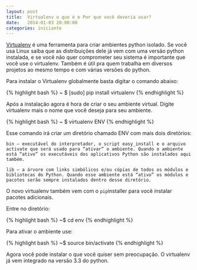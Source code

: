```yaml
---
layout: post
title:  Virtualenv o que é e Por que você deveria usar?
date:   2014-01-03 20:00:00
categories: iniciante
---
```



[Virtualenv](http://www.virtualenv.org/en/latest/) é uma ferramenta para criar ambientes python isolado. Se você usa Linux  saiba que as distribuições dele já vem com uma versão python instalada, e se você não quer comprometer seu sistema é importante que você use o virtualenv. Também é útil pra quem trabalha em diversos projetos ao mesmo tempo e com várias versões do python.

Para instalar o Virtualenv globalmente basta digitar o comando abaixo:

{% highlight bash %}
~ $ [sudo] pip install virtualenv
{% endhighlight %}

Após a instalação agora é hora de criar o seu ambiente virtual.
Digite virtualenv mais o nome que você deseja para seu ambiente. 

{% highlight bash %}
~ $ virtualenv ENV
{% endhighlight %}

Esse comando irá criar um diretório chamado ENV com mais dois diretórios:

    bin – executável do interpretador, o script easy_install e o arquivo activate que será usado para “ativar” o ambiente. Quando o ambiente está “ativo” os executáveis dos aplicativos Python são instalados aqui também.

    lib – a árvore com links simbólicos e/ou cópias de todos os módulos e bibliotecas do Python. Quando esse ambiente está “ativo” os módulos e pacotes serão sempre instalados dentro desse diretório.

O novo virtualenv também vem com o `pip`installer para você instalar pacotes adicionais.

Entre no diretório:

{% highlight bash %}
~$ cd env
{% endhighlight %}

Para ativar o ambiente use:


{% highlight bash %}
~$ source bin/activate
{% endhighlight %}

Agora você pode instalar o que você quiser sem preocupação.
O virtualenv já vem integrado na versão 3.3 do python. 








